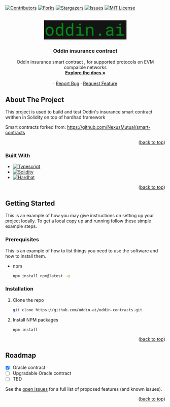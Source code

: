 <!-- PROJECT SHIELDS -->
[![Contributors][contributors-shield]][contributors-url]
[![Forks][forks-shield]][forks-url]
[![Stargazers][stars-shield]][stars-url]
[![Issues][issues-shield]][issues-url]
[![MIT License][license-shield]][license-url]

<!-- PROJECT LOGO -->
<br />
<div align="center">
  <a href="https://github.com/oddin-ai/oddin-contracts">
    <img src="images/logo.png" alt="Logo" width="260" height="60">
  </a>

<h3 align="center">Oddin insurance contract</h3>
  <p align="center">
    Oddin insurance smart contract , for supported protocols on EVM compaible networks
    <br />
    <a href="https://github.com/oddin-ai/oddin-contracts"><strong>Explore the docs »</strong></a>
    <br />
    <br />
    ·
    <a href="https://github.com/oddin-ai/oddin-contracts/issues">Report Bug</a>
    ·
    <a href="https://github.com/oddin-ai/oddin-contracts/issues">Request Feature</a>
  </p>
</div>

<!-- ABOUT THE PROJECT -->
## About The Project

This project is used to build and test Oddin's insurance smart contract writhen in Solidity on top of hardhad framework

Smart contracts forked from: https://github.com/NexusMutual/smart-contracts

<p align="right">(<a href="#top">back to top</a>)</p>

### Built With

* [![Typescript][Typescript]][Typescript-url]
* [![Solidity][Solidity]][Solidity-url]
* [![Hardhat][Hardhat]][Hardhat-url]

<p align="right">(<a href="#top">back to top</a>)</p>

<!-- GETTING STARTED -->
## Getting Started

This is an example of how you may give instructions on setting up your project locally.
To get a local copy up and running follow these simple example steps.

### Prerequisites

This is an example of how to list things you need to use the software and how to install them.
* npm
  ```sh
  npm install npm@latest -g
  ```

### Installation

1. Clone the repo
   ```sh
   git clone https://github.com/oddin-ai/oddin-contracts.git
   ```
2. Install NPM packages
   ```sh
   npm install
   ```

<p align="right">(<a href="#top">back to top</a>)</p>

<!-- ROADMAP -->
## Roadmap

- [x] Oracle contract
- [ ] Upgradable Oracle contract
- [ ] TBD

See the [open issues](https://github.com/oddin-ai/oddin-contracts/issues) for a full list of proposed features (and known issues).

<p align="right">(<a href="#top">back to top</a>)</p>


<!-- MARKDOWN LINKS & IMAGES -->
<!-- https://www.markdownguide.org/basic-syntax/#reference-style-links -->
[contributors-shield]: https://img.shields.io/github/contributors/oddin-ai/oddin-contracts.svg?style=for-the-badge
[contributors-url]: https://github.com/oddin-ai/oddin-contracts/graphs/contributors
[forks-shield]: https://img.shields.io/github/forks/oddin-ai/oddin-contracts.svg?style=for-the-badge
[forks-url]: https://github.com/oddin-ai/oddin-contracts/network/members
[stars-shield]: https://img.shields.io/github/stars/oddin-ai/oddin-contracts.svg?style=for-the-badge
[stars-url]: https://github.com/oddin-ai/oddin-contracts/stargazers
[issues-shield]: https://img.shields.io/github/issues/oddin-ai/oddin-contracts.svg?style=for-the-badge
[issues-url]: https://github.com/oddin-ai/oddin-contracts/issues
[license-shield]: https://img.shields.io/github/license/oddin-ai/oddin-contracts.svg?style=for-the-badge
[license-url]: https://github.com/oddin-ai/oddin-contracts/blob/master/LICENSE.txt

[Typescript]: https://img.shields.io/badge/typescript-3178C6?style=for-the-badge&logo=typescript&logoColor=white
[Typescript-url]: https://www.typescriptlang.org/
[Solidity]: https://img.shields.io/badge/solidity-363636?style=for-the-badge&logo=solidity&logoColor=white
[Solidity-url]: https://docs.soliditylang.org/en/v0.8.15/
[Hardhat]: https://img.shields.io/badge/Hardhat-35495E?style=for-the-badge
[Hardhat-url]: https://hardhat.org/